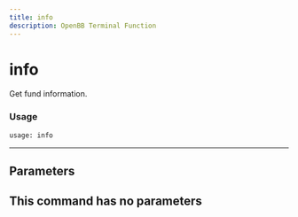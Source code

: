 ```yaml
---
title: info
description: OpenBB Terminal Function
---
```


# info

Get fund information.
### Usage 
```python
usage: info
```
---
## Parameters
This command has no parameters
---
